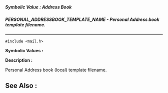 ##### Symbolic Value : Address Book
##### PERSONAL_ADDRESSBOOK_TEMPLATE_NAME - Personal Address book template filename.
---
```
#include <mail.h>
```

**Symbolic Values :**



**Description :**

Personal Address book (local) template filename.


**See Also :**
---
